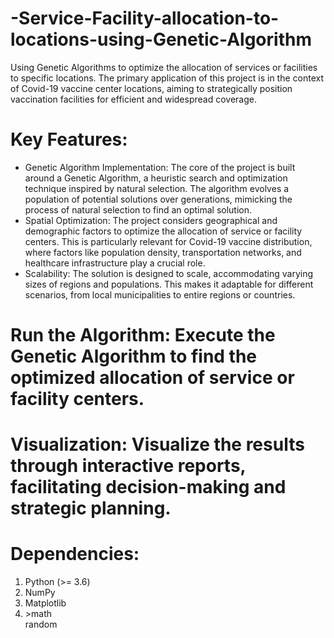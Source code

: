 # -Service-Facility-allocation-to-locations-using-Genetic-Algorithm
Using Genetic Algorithms to optimize the allocation of services or facilities to specific locations. The primary application of this project is in the context of Covid-19 vaccine center locations, aiming to strategically position vaccination facilities for efficient and widespread coverage.
# Key Features:
<ul>
<li>Genetic Algorithm Implementation: The core of the project is built around a Genetic Algorithm, a heuristic search and optimization technique inspired by natural selection. The algorithm evolves a population of potential solutions over generations, mimicking the process of natural selection to find an optimal solution.</li>

<li>Spatial Optimization: The project considers geographical and demographic factors to optimize the allocation of service or facility centers. This is particularly relevant for Covid-19 vaccine distribution, where factors like population density, transportation networks, and healthcare infrastructure play a crucial role.</li>

<li>Scalability: The solution is designed to scale, accommodating varying sizes of regions and populations. This makes it adaptable for different scenarios, from local municipalities to entire regions or countries.</li>
</ul>

# Run the Algorithm: Execute the Genetic Algorithm to find the optimized allocation of service or facility centers.

# Visualization: Visualize the results through interactive reports, facilitating decision-making and strategic planning.

# Dependencies:
<ol>
<li>Python (>= 3.6)</li>
<li>NumPy</li>
<li>Matplotlib</li>
<li>>math</li
<li>random</li>
</ol>
